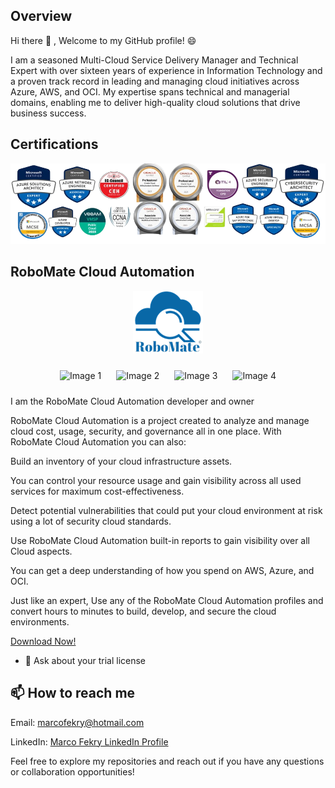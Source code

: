 Overview
----------
 Hi there 👋 , Welcome to my GitHub profile! 😄

I am a seasoned Multi-Cloud Service Delivery Manager and Technical Expert with over sixteen years of experience in Information Technology and a proven track record in leading and managing cloud initiatives across Azure, AWS, and OCI. My expertise spans technical and managerial domains, enabling me to deliver high-quality cloud solutions that drive business success.


Certifications
--------------

<p align="center">
  <img src="./newlatest-2024-removebg-preview (5).png" alt="Demoo Image" />
</p>


RoboMate Cloud Automation 
-------------------------
<p align="center">
  <img src="./RoboMate-Logo.png" alt="Demo Image" />
</p>

<p align="center">
  <img src="https://github.com/MarcoFekry/RoboMate-CloudAutomation/blob/main/Presentations/Providers-Azure.png" alt="Image 1" width="150" style="margin: 10px;">
  <img src="https://github.com/MarcoFekry/RoboMate-CloudAutomation/blob/main/Presentations/Providers-OCI.png" alt="Image 2" width="150" style="margin: 10px;">
  <img src="https://github.com/MarcoFekry/RoboMate-CloudAutomation/blob/main/Presentations/Providers-AWS.png" alt="Image 3" width="150" style="margin: 10px;">
  <img src="https://github.com/MarcoFekry/RoboMate-CloudAutomation/blob/main/Presentations/Providers-O365.png" alt="Image 4" width="150" style="margin: 10px;">
</p>

I am the RoboMate Cloud Automation developer and owner

RoboMate Cloud Automation is a project created to analyze and manage cloud cost, usage, security, and governance all in one place. With RoboMate Cloud Automation you can also:

Build an inventory of your cloud infrastructure assets.

You can control your resource usage and gain visibility across all used services for maximum cost-effectiveness.

Detect potential vulnerabilities that could put your cloud environment at risk using a lot of security cloud standards.

Use RoboMate Cloud Automation built-in reports to gain visibility over all Cloud aspects.

You can get a deep understanding of how you spend on AWS, Azure, and OCI.

Just like an expert, Use any of the RoboMate Cloud Automation profiles and convert hours to minutes to build, develop, and secure the cloud environments.

[Download Now!](https://github.com/MarcoFekry/RoboMate-CloudAutomation)

- 💬 Ask about your trial license

📫 How to reach me
----------------
Email: marcofekry@hotmail.com

LinkedIn: [Marco Fekry LinkedIn Profile](https://www.linkedin.com/in/marco-fekry-081058111/)

Feel free to explore my repositories and reach out if you have any questions or collaboration opportunities!
<!--
**MarcoFekry/MarcoFekry** is a ✨ _special_ ✨ repository because its `README.md` (this file) appears on your GitHub profile.

Here are some ideas to get you started:

- 🔭 I’m currently working on ...
- 🌱 I’m currently learning ...
- 👯 I’m looking to collaborate on ...
- 🤔 I’m looking for help with ...
- 💬 Ask me about ...
- 📫 How to reach me: ...
- 😄 Pronouns: ...
- ⚡ Fun fact: ...
-->
